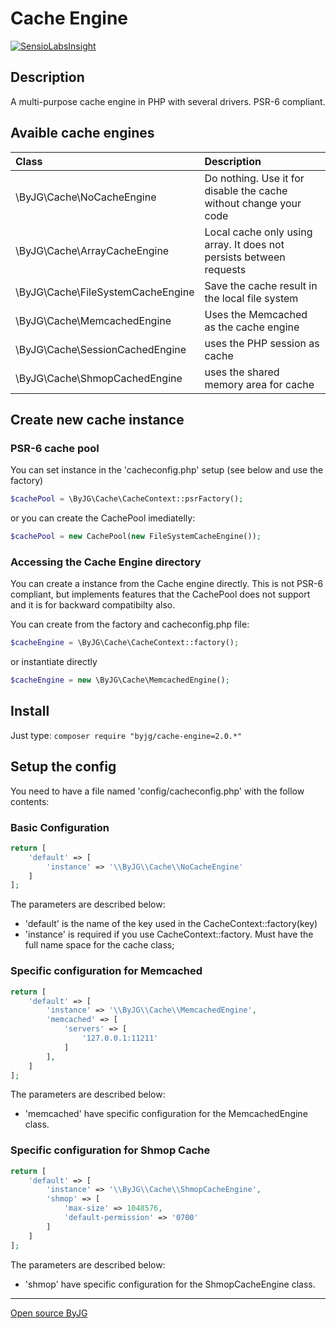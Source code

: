 # Cache Engine
[![SensioLabsInsight](https://insight.sensiolabs.com/projects/f643fd22-8ab1-4f41-9bef-f9f9e127ec0d/mini.png)](https://insight.sensiolabs.com/projects/f643fd22-8ab1-4f41-9bef-f9f9e127ec0d)

## Description

A multi-purpose cache engine in PHP with several drivers. PSR-6 compliant.

## Avaible cache engines

| Class                             | Description                                                         |
|:----------------------------------|:--------------------------------------------------------------------|
| \ByJG\Cache\NoCacheEngine         | Do nothing. Use it for disable the cache without change your code   |
| \ByJG\Cache\ArrayCacheEngine      | Local cache only using array. It does not persists between requests |
| \ByJG\Cache\FileSystemCacheEngine | Save the cache result in the local file system                      |
| \ByJG\Cache\MemcachedEngine       | Uses the Memcached as the cache engine                              |
| \ByJG\Cache\SessionCachedEngine   | uses the PHP session as cache                                       |
| \ByJG\Cache\ShmopCachedEngine     | uses the shared memory area for cache                               |

## Create new cache instance

### PSR-6 cache pool

You can set instance in the 'cacheconfig.php' setup (see below and use the factory)

```php
$cachePool = \ByJG\Cache\CacheContext::psrFactory();
```

or you can create the CachePool imediatelly:

```php
$cachePool = new CachePool(new FileSystemCacheEngine());
```


### Accessing the Cache Engine directory

You can create a instance from the Cache engine directly. This is not PSR-6 compliant, but implements
features that the CachePool does not support and it is for backward compatibilty also.

You can create from the factory and cacheconfig.php file:

```php
$cacheEngine = \ByJG\Cache\CacheContext::factory();
```

or instantiate directly

```php
$cacheEngine = new \ByJG\Cache\MemcachedEngine();
```

## Install

Just type: `composer require "byjg/cache-engine=2.0.*"`

## Setup the config

You need to have a file named 'config/cacheconfig.php' with the follow contents:

### Basic Configuration

```php
return [
    'default' => [
        'instance' => '\\ByJG\\Cache\\NoCacheEngine'
    ]
];
```
The parameters are described below:
* 'default' is the name of the key used in the CacheContext::factory(key)
* 'instance' is required if you use CacheContext::factory. Must have the full name space for the cache class;

### Specific configuration for Memcached

```php
return [
    'default' => [
        'instance' => '\\ByJG\\Cache\\MemcachedEngine',
        'memcached' => [
            'servers' => [
                '127.0.0.1:11211'
            ]
        ],
    ]
];
```

The parameters are described below:
* 'memcached' have specific configuration for the MemcachedEngine class.

### Specific configuration for Shmop Cache

```php
return [
    'default' => [
        'instance' => '\\ByJG\\Cache\\ShmopCacheEngine',
        'shmop' => [
            'max-size' => 1048576,
            'default-permission' => '0700'
        ]
    ]
];
```

The parameters are described below:
* 'shmop' have specific configuration for the ShmopCacheEngine class.




----
[Open source ByJG](http://opensource.byjg.com)
